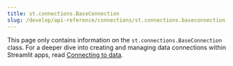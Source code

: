 ```yaml
---
title: st.connections.BaseConnection
slug: /develop/api-reference/connections/st.connections.baseconnection
---
```


<Tip>

This page only contains information on the `st.connections.BaseConnection` class. For a deeper dive into creating and managing data connections within Streamlit apps, read [Connecting to data](/develop/concepts/connecting-to-data).

</Tip>

<Autofunction function="streamlit.connections.BaseConnection" />

<Autofunction function="streamlit.connections.BaseConnection.reset" />
